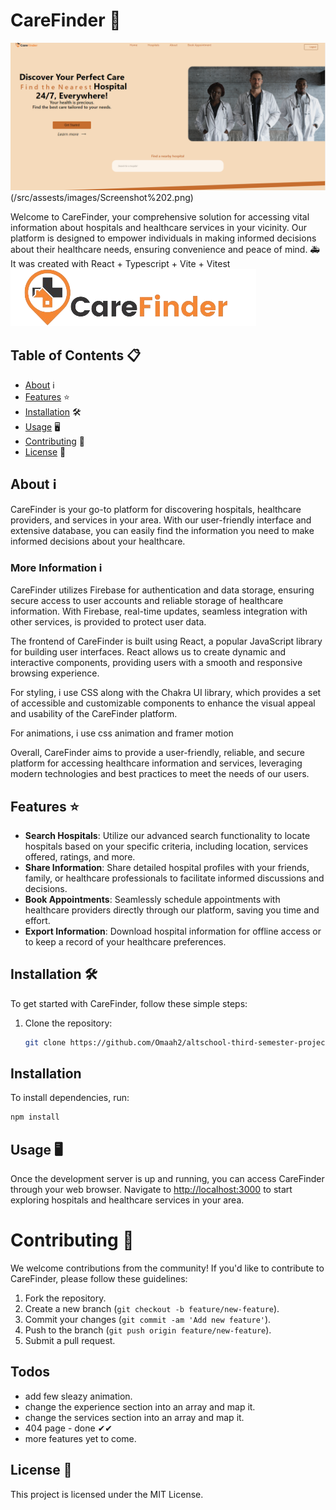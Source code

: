 # CareFinder 🏥

![CareFinder  Screenshot](/src/assests/images/Screenshot%201.png) (/src/assests/images/Screenshot%202.png)

Welcome to CareFinder, your comprehensive solution for accessing vital information about hospitals and healthcare services in your vicinity. Our platform is designed to empower individuals in making informed decisions about their healthcare needs, ensuring convenience and peace of mind. 🚑
It was created with React + Typescript + Vite + Vitest
![CareFinder Logo](/src/assests/images/logo.png)

## Table of Contents 📋

- [About](#about) ℹ️
- [Features](#features) ⭐
- [Installation](#installation) 🛠️
- [Usage](#usage) 🖥️
- [Contributing](#contributing) 🤝
- [License](#license) 📄

## About ℹ️

CareFinder is your go-to platform for discovering hospitals, healthcare providers, and services in your area. With our user-friendly interface and extensive database, you can easily find the information you need to make informed decisions about your healthcare.

### More Information ℹ️

CareFinder utilizes Firebase for authentication and data storage, ensuring secure access to user accounts and reliable storage of healthcare information. With Firebase, real-time updates, seamless integration with other services, is provided to protect user data.

The frontend of CareFinder is built using React, a popular JavaScript library for building user interfaces. React allows us to create dynamic and interactive components, providing users with a smooth and responsive browsing experience.

For styling, i use CSS along with the Chakra UI library, which provides a set of accessible and customizable components to enhance the visual appeal and usability of the CareFinder platform.

For animations, i use css animation and framer motion

Overall, CareFinder aims to provide a user-friendly, reliable, and secure platform for accessing healthcare information and services, leveraging modern technologies and best practices to meet the needs of our users.

## Features ⭐

- **Search Hospitals**: Utilize our advanced search functionality to locate hospitals based on your specific criteria, including location, services offered, ratings, and more.
- **Share Information**: Share detailed hospital profiles with your friends, family, or healthcare professionals to facilitate informed discussions and decisions.
- **Book Appointments**: Seamlessly schedule appointments with healthcare providers directly through our platform, saving you time and effort.
- **Export Information**: Download hospital information for offline access or to keep a record of your healthcare preferences.

## Installation 🛠️

To get started with CareFinder, follow these simple steps:

1. Clone the repository:
   ```bash
   git clone https://github.com/Omaah2/altschool-third-semester-project.git
   ```

## Installation

To install dependencies, run:

```bash
npm install
 ```


## Usage 🖥️

Once the development server is up and running, you can access CareFinder through your web browser. Navigate to [http://localhost:3000](http://localhost:3000) to start exploring hospitals and healthcare services in your area.

# Contributing 🤝

We welcome contributions from the community! If you'd like to contribute to CareFinder, please follow these guidelines:

1. Fork the repository.
2. Create a new branch (`git checkout -b feature/new-feature`).
3. Commit your changes (`git commit -am 'Add new feature'`).
4. Push to the branch (`git push origin feature/new-feature`).
5. Submit a pull request.


## Todos

- add few sleazy animation.
- change the experience section into an array and map it.
- change the services section into an array and map it.
- 404 page - done ✔✔
- more features yet to come.

## License 📄

This project is licensed under the MIT License.
```
